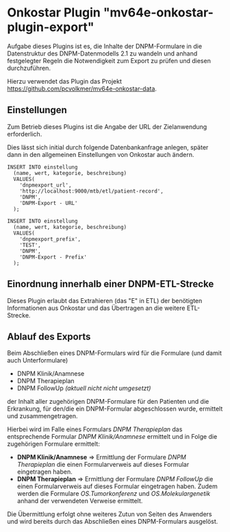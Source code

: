 # Onkostar Plugin "mv64e-onkostar-plugin-export"

Aufgabe dieses Plugins ist es, die Inhalte der DNPM-Formulare in die Datenstruktur des DNPM-Datenmodells 2.1 zu wandeln
und anhand festgelegter Regeln die Notwendigkeit zum Export zu prüfen und diesen durchzuführen.

Hierzu verwendet das Plugin das Projekt https://github.com/pcvolkmer/mv64e-onkostar-data.

## Einstellungen

Zum Betrieb dieses Plugins ist die Angabe der URL der Zielanwendung erforderlich.

Dies lässt sich initial durch folgende Datenbankanfrage anlegen, später dann in den allgemeinen Einstellungen von
Onkostar auch ändern.

```
INSERT INTO einstellung
  (name, wert, kategorie, beschreibung) 
  VALUES(
    'dnpmexport_url',
    'http://localhost:9000/mtb/etl/patient-record',
    'DNPM',
    'DNPM-Export - URL'
  );

INSERT INTO einstellung
  (name, wert, kategorie, beschreibung)
  VALUES(
    'dnpmexport_prefix',
    'TEST',
    'DNPM',
    'DNPM-Export - Prefix'
  );
```

## Einordnung innerhalb einer DNPM-ETL-Strecke

Dieses Plugin erlaubt das Extrahieren (das "E" in ETL) der benötigten Informationen aus Onkostar und das Übertragen an
die weitere ETL-Strecke.

## Ablauf des Exports

Beim Abschließen eines DNPM-Formulars wird für die Formulare (und damit auch Unterformulare)

* DNPM Klinik/Anamnese
* DNPM Therapieplan
* DNPM FollowUp *(aktuell nicht nicht umgesetzt)*

der Inhalt aller zugehörigen DNPM-Formulare für den Patienten und die Erkrankung, für den/die ein DNPM-Formular
abgeschlossen wurde, ermittelt und zusammengetragen.

Hierbei wird im Falle eines Formulars *DNPM Therapieplan* das entsprechende Formular *DNPM Klinik/Anamnese* ermittelt
und in Folge die zugehörigen Formulare ermittelt:

* **DNPM Klinik/Anamnese** => Ermittlung der Formulare *DNPM Therapieplan* die einen Formularverweis auf dieses Formular
  eingetragen haben.
* **DNPM Therapieplan** => Ermittlung der Formulare *DNPM FollowUp* die einen Formularverweis auf dieses Formular
  eingetragen haben.
  Zudem werden die Formulare *OS.Tumorkonferenz* und *OS.Molekulargenetik* anhand der verwendeten Verweise ermittelt.

Die Übermittlung erfolgt ohne weiteres Zutun von Seiten des Anwenders und wird bereits durch das Abschließen eines
DNPM-Formulars ausgelöst.
